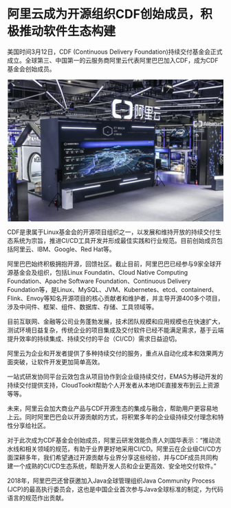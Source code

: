 # 阿里云成为开源组织CDF创始成员，积极推动软件生态构建
美国时间3月12日，CDF (Continuous Delivery Foundation)持续交付基金会正式成立。全球第三、中国第一的云服务商阿里云代表阿里巴巴加入CDF，成为CDF基金会创始成员。

<div style="text-align:center" align="center">
<img src="/images/阿里云成为开源组织CDF创始成员，积极推动软件生态构建.png" align="center" />
</div>

CDF是隶属于Linux基金会的开源项目组织之一，以发展和维持开放的持续交付生态系统为宗旨，推进CI/CD工具开发并形成最佳实践和行业规范。目前创始成员包括阿里云、IBM、Google、Red Hat等。

阿里巴巴始终积极拥抱开源，回馈社区。截止目前，阿里巴巴已经参与9家全球开源基金会及组织，包括Linux Foundatin、Cloud Native Computing Foundation、Apache Software Foundation、Continuous Delivery Foundation等，是Linux、MySQL、JVM、Kubernetes、etcd、containerd、Flink、Envoy等知名开源项目的核心贡献者和维护者，并主导开源400多个项目，涉及中间件、框架、组件、数据库、存储、工具领域等。

目前互联网、金融等公司业务蓬勃发展，技术团队规模和应用规模也在快速扩大，测试环境日益复杂，传统企业的项目集成及交付软件已经不能满足需求，基于云端提升效率的持续集成、持续交付的平台（CI/CD）需求日益迫切。

阿里云为企业和开发者提供了多种持续交付的服务，重点从自动化成本和效果两方面突破，让软件开发更加简单高效。

一站式研发协同平台云效包含从项目协作到企业级持续交付，EMAS为移动开发的持续交付提供支持，CloudTookit帮助个人开发者从本地IDE直接发布到云上资源等等。

未来，阿里云会加大商业产品与CDF开源生态的集成与融合，帮助用户更容易地上云。同时阿里巴巴会以开源贡献的方式，将积累多年的企业级持续交付理念和特性分享给社区。

对于此次成为CDF基金会创始成员，阿里云研发效能负责人刘国华表示：“推动流水线和相关领域的规范，有助于业界更好地采用CI/CD。阿里云在企业级CI/CD方面深耕多年，我们希望通过开源贡献与业界分享这些经验，并与CDF成员共同构建一个成熟的CI/CD生态系统，帮助开发人员和企业更高效、安全地交付软件。”

2018年，阿里巴巴还曾获邀加入Java全球管理组织Java Community Process (JCP)的最高执行委员会，这也是中国企业首次参与Java全球标准的制定，为代码语言的规范作出贡献。
